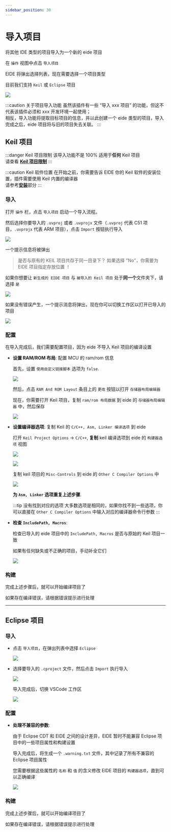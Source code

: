 ```yaml
---
sidebar_position: 30
---
```


# 导入项目

将其他 IDE 类型的项目导入为一个新的 eide 项目

在 `操作` 视图中点击 `导入项目`

EIDE 将弹出选择列表，现在需要选择一个项目类型

目前我们支持 `Keil` 或 `Eclipse` 项目

![](/docs_img/imp_prj_sel.png)

:::caution 关于项目导入功能
虽然该插件有一些 “导入 xxx 项目” 的功能，但这不代表该插件必须和 xxx 开发环境一起使用；<br/>
相反，导入功能将提取目标项目的信息，并以此创建一个 eide 类型的项目，导入完成之后，eide 项目将与旧的项目失去关联。
:::

## Keil 项目

:::danger Keil 项目限制
该导入功能不是 100% 适用于**任何** Keil 项目<br/>
请查看 [**Keil 项目限制**](../notice/keil_project_limit)
:::

:::caution Keil 软件位置
在开始之前，你需要告诉 EIDE 你的 Keil 软件的安装位置，插件需要使用 Keil 内置的编译器<br/>
请参考[**安装**](setup)部分
:::

### 导入

打开 `操作` 栏，点击 `导入项目` 启动一个导入流程。

然后选择你要导入的 `.uvproj` 或者 `.uvprojx` 文件（`.uvproj` 代表 C51 项目，`.uvprojx` 代表 ARM 项目），点击 `Import` 按钮执行导入

![](/docs_img/imp_prj_sel_uvfile.png)

一个提示信息将被弹出

> 是否与原有的 KEIL 项目共存于同一目录下？ 如果选择 "No"，你需要为 EIDE 项目指定存放位置 ！

如果你想要让 `新生成的 EIDE 项目` 与 `被导入的 Keil 项目` 处于**同一个**文件夹下，请选择 `是`

![](/docs_img/imp_prj_compate_hint.png)

如果没有错误产生，一个提示消息将弹出，现在你可以切换工作区以打开已导入的项目

![](/docs_img/imp_prj_ok.png)

### 配置

在导入完成后，我们需要配置项目，因为 eide 不导入 Keil 项目的编译设置

- **设置 RAM/ROM 布局**: 配置 MCU 的 ram/rom 信息

  首先，设置 `使用自定义链接脚本` 选项为 `false`.

  ![](/docs_img/imp_keil_mem_layout.png)
  
  然后，点击 `RAM And ROM Layout` 条目上的 `更改` 按钮以打开 `存储器布局编辑器`

  现在，你需要打开 Keil 项目，复制 `ram/rom 布局数据` 到 eide 的 `存储器布局编辑器` 中，然后保存

  ![](/docs_img/imp_keil_mem_layout_2.png)

- **设置编译器选项**: 复制 Keil 的 `C/C++, Asm, Linker 编译选项` 到 eide

  打开 `Keil Project Options` -> `C/C++`, **复制** keil 编译选项到 eide 的 `构建器选项` 视图

  ![](/docs_img/keil_mdk_cpp_opt.png)

  ![](/docs_img/eide_builer_options.png)

  复制 keil 项目的 `Misc-Controls` 到 eide 的 `Other C Compiler Options` 中

  ![](/docs_img/imp_prj_cpy_keil_opts.png)

  **为 `Asm, Linker` 选项重复上述步骤**.

  :::tip 没有找到对应的选项
  大多数选项是相同的，如果你找不到一些选项，你可以直接在 `Other C Compiler Options` 中输入对应的编译器命令行参数
  :::

- **检查 `IncludePath, Macros`**: 

  检查已导入的 eide 项目中的 `IncludePath, Macros` 是否与原始的 Keil 项目一致
  
  如果有任何缺失或不正确的项目，手动补全它们

  ![](/docs_img/eide_prj_attr.png)

### 构建

完成上述步骤后，就可以开始编译项目了

如果存在编译错误，请根据错误提示进行处理

---

## Eclipse 项目

### 导入

- 点击 `导入项目`，在弹出列表中选择 `Eclipse`

  ![](https://discuss.em-ide.com/assets/files/2022-07-17/1658067425-796397-image.png)

- 选择要导入的 `.cproject` 文件，然后点击 `Import` 执行导入

  ![](https://discuss.em-ide.com/assets/files/2022-07-17/1658065407-902585-image.png)

  导入完成后，切换 VSCode 工作区

  ![](https://discuss.em-ide.com/assets/files/2022-07-17/1658065572-456315-image.png)

### 配置 

- **处理不兼容的参数**:

  由于 Eclipse CDT 和 EIDE 之间的设计差异，EIDE 暂时不能兼容 Eclipse 项目中的一些项目属性和构建设置
  
  导入完成后，将生成一个 `.warning.txt` 文件，其中记录了所有不兼容的 Eclipse 项目属性
  
  您需要根据这些属性的 `名称` 和 `值` 的含义修改 EIDE 项目的 `构建器选项`，直到可以正确编译

  ![](https://discuss.em-ide.com/assets/files/2022-07-17/1658065778-746145-image.png)

### 构建

完成上述步骤后，就可以开始编译项目了

如果存在编译错误，请根据错误提示进行处理
